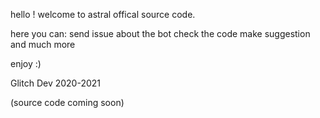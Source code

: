 hello ! welcome to astral offical source code.

here you can:
send issue about the bot
check the code
make suggestion 
and much more

enjoy :)

Glitch Dev 2020-2021

(source code coming soon)
